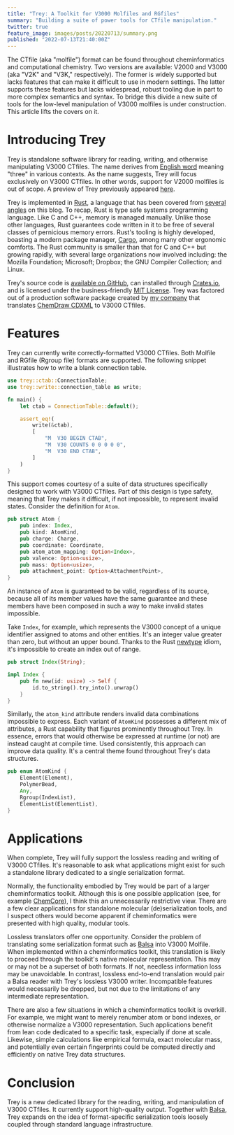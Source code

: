 ```yaml
---
title: "Trey: A Toolkit for V3000 Molfiles and RGfiles"
summary: "Building a suite of power tools for CTfile manipulation."
twitter: true
feature_image: images/posts/20220713/summary.png
published: "2022-07-13T21:40:00Z"
---
```


The CTfile (aka "molfile") format can be found throughout cheminformatics and computational chemistry. Two versions are available: V2000 and V3000 (aka "V2K" and "V3K," respectively). The former is widely supported but lacks features that can make it difficult to use in modern settings. The latter supports these features but lacks widespread, robust tooling due in part to more complex semantics and syntax. To bridge this divide a new suite of tools for the low-level manipulation of V3000 molfiles is under construction. This article lifts the covers on it.

# Introducing Trey

Trey is standalone software library for reading, writing, and otherwise manipulating V3000 CTfiles. The name derives from [English word](https://en.wikipedia.org/wiki/Trey) meaning "three" in various contexts. As the name suggests, Trey will focus exclusively on V3000 CTfiles. In other words, support for V2000 molfiles is out of scope. A preview of Trey previously appeared [here](/articles/2022/05/23/a-dedicated-library-for-reading-and-writing-v3000-ctfiles/).

Trey is implemented in [Rust](/articles/2020/01/20/cheminformatics-in-rust/), a language that has been covered from [several angles](/articles/) on this blog. To recap, Rust is type safe systems programming language. Like C and C++, memory is managed manually. Unlike those other languages, Rust guarantees code written in it to be free of several classes of pernicious memory errors. Rust's tooling is highly developed, boasting a modern package manager, [Cargo](https://doc.rust-lang.org/cargo/), among many other ergonomic comforts. The Rust community is smaller than that for C and C++ but growing rapidly, with several large organizations now involved including: the Mozilla Foundation; Microsoft; Dropbox; the GNU Compiler Collection; and Linux.

Trey's source code is [available on GitHub](https://github.com/metamolecular/trey/), can installed through [Crates.io](https://crates.io/crates/trey/), and is licensed under the business-friendly [MIT License](https://opensource.org/licenses/MIT). Trey was factored out of a production software package created by [my company](https://metamolecular.com) that translates [ChemDraw CDXML](/articles/2021/04/07/an-introduction-to-the-chemdraw-cdxml-format/) to V3000 CTfiles.

# Features

Trey can currently write correctly-formatted V3000 CTfiles. Both Molfile and RGfile (Rgroup file) formats are supported. The following snippet illustrates how to write a blank connection table.

```rust
use trey::ctab::ConnectionTable;
use trey::write::connection_table as write;

fn main() {
    let ctab = ConnectionTable::default();

    assert_eq!(
        write(&ctab),
        [
            "M  V30 BEGIN CTAB",
            "M  V30 COUNTS 0 0 0 0 0",
            "M  V30 END CTAB",
        ]
    )
}
```

This support comes courtesy of a suite of data structures specifically designed to work with V3000 CTfiles. Part of this design is type safety, meaning that Trey makes it difficult, if not impossible, to represent invalid states. Consider the definition for `Atom`.

```rust
pub struct Atom {
    pub index: Index,
    pub kind: AtomKind,
    pub charge: Charge,
    pub coordinate: Coordinate,
    pub atom_atom_mapping: Option<Index>,
    pub valence: Option<usize>,
    pub mass: Option<usize>,
    pub attachment_point: Option<AttachmentPoint>,
}
```

An instance of `Atom` is guaranteed to be valid, regardless of its source, because all of its member values have the same guarantee and these members have been composed in such a way to make invalid states impossible. 

Take `Index`, for example, which represents the V3000 concept of a unique identifier assigned to atoms and other entities. It's an integer value greater than zero, but without an upper bound. Thanks to the Rust [newtype](https://doc.rust-lang.org/rust-by-example/generics/new_types.html) idiom, it's impossible to create an index out of range.

```rust
pub struct Index(String);

impl Index {
    pub fn new(id: usize) -> Self {
        id.to_string().try_into().unwrap()
    }
}
```

Similarly, the `atom_kind` attribute renders invalid data combinations impossible to express. Each variant of `AtomKind` possesses a different mix of attributes, a Rust capability that figures prominently throughout Trey. In essence, errors that would otherwise be expressed at runtime (or not) are instead caught at compile time. Used consistently, this approach can improve data quality. It's a central theme found throughout Trey's data structures.

```rust
pub enum AtomKind {
    Element(Element),
    PolymerBead,
    Any,
    Rgroup(IndexList),
    ElementList(ElementList),
}
```

# Applications

When complete, Trey will fully support the lossless reading and writing of V3000 CTfiles. It's reasonable to ask what applications might exist for such a standalone library dedicated to a single serialization format.

Normally, the functionality embodied by Trey would be part of a larger cheminformatics toolkit. Although this is one possible application (see, for example [ChemCore](/articles/2020/06/01/chemcore-a-cheminformatics-toolkit-for-rust/)), I think this an unnecessarily restrictive view. There are a few clear applications for standalone molecular (de)serialization tools, and I suspect others would become apparent if cheminformatics were presented with high quality, modular tools.

Lossless translators offer one opportunity. Consider the problem of translating some serialization format such as [Balsa](/articles/2022/06/29/introducing-balsa/) into V3000 Molfile. When implemented within a cheminformatics toolkit, this translation is likely to proceed through the toolkit's native molecular representation. This may or may not be a superset of both formats. If not, needless information loss may be unavoidable. In contrast, lossless end-to-end translation would pair a Balsa reader with Trey's lossless V3000 writer. Incompatible features would necessarily be dropped, but not due to the limitations of any intermediate representation.

There are also a few situations in which a cheminformatics toolkit is overkill. For example, we might want to merely renumber atom or bond indexes, or otherwise normalize a V3000 representation. Such applications benefit from lean code dedicated to a specific task, especially if done at scale. Likewise, simple calculations like empirical formula, exact molecular mass, and potentially even certain fingerprints could be computed directly and efficiently on native Trey data structures.

# Conclusion

Trey is a new dedicated library for the reading, writing, and manipulation of V3000 CTfiles. It currently support high-quality output. Together with [Balsa](/articles/2022/06/29/introducing-balsa/), Trey expands on the idea of format-specific serialization tools loosely coupled through standard language infrastructure.
